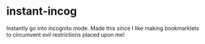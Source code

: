 # instant-incog
Instantly go into incognito mode. Made this since I like making bookmarklets to circumvent evil restrictions placed upon me!
